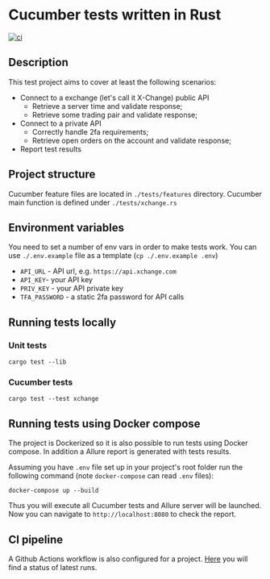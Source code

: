 # Cucumber tests written in Rust

[![ci](https://github.com/serzhshakur/cucumber-rust-example/actions/workflows/ci.yml/badge.svg)](https://github.com/serzhshakur/cucumber-rust-example/actions)

## Description

This test project aims to cover at least the following scenarios:

- Connect to a exchange (let's call it X-Change) public API
  - Retrieve a server time and validate response;
  - Retrieve some trading pair and validate response;
- Connect to a private API
  - Correctly handle 2fa requirements;
  - Retrieve open orders on the account and validate response;
- Report test results

## Project structure

Cucumber feature files are located in `./tests/features` directory.
Cucumber main function is defined under `./tests/xchange.rs`

## Environment variables

You need to set a number of env vars in order to make tests work.
You can use `./.env.example` file as a template (`cp ./.env.example .env`)

- `API_URL` - API url, e.g. `https://api.xchange.com`
- `API_KEY`- your API key
- `PRIV_KEY` - your API private key
- `TFA_PASSWORD` - a static 2fa password for API calls

## Running tests locally

### Unit tests

```
cargo test --lib
```

### Cucumber tests

```
cargo test --test xchange
```

## Running tests using Docker compose

The project is Dockerized so it is also possible to run tests using Docker compose. In addition a Allure report is generated with tests results.

Assuming you have `.env` file set up in your project's root folder run the following command (note `docker-compose` can read `.env` files):

```
docker-compose up --build
```

Thus you will execute all Cucumber tests and Allure server will be launched. Now you can navigate to `http://localhost:8080` to check the report.

## CI pipeline

A Github Actions workflow is also configured for a project. [Here](https://github.com/serzhshakur/cucumber-rust-example/actions) you will find a status of latest runs.
